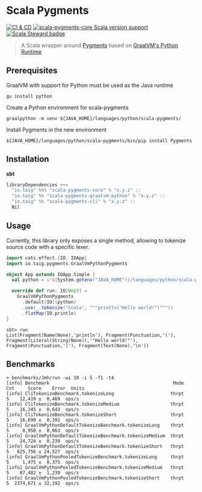 # Scala Pygments

[![CI & CD](https://github.com/taig/scala-pygments/actions/workflows/main.yml/badge.svg)](https://github.com/taig/scala-pygments/actions/workflows/main.yml)
[![scala-pygments-core Scala version support](https://index.scala-lang.org/taig/scala-pygments/scala-pygments-core/latest-by-scala-version.svg)](https://index.scala-lang.org/taig/scala-pygments/scala-pygments-core)
[![Scala Steward badge](https://img.shields.io/badge/Scala_Steward-helping-blue.svg?style=flat&logo=data:image/png;base64,iVBORw0KGgoAAAANSUhEUgAAAA4AAAAQCAMAAAARSr4IAAAAVFBMVEUAAACHjojlOy5NWlrKzcYRKjGFjIbp293YycuLa3pYY2LSqql4f3pCUFTgSjNodYRmcXUsPD/NTTbjRS+2jomhgnzNc223cGvZS0HaSD0XLjbaSjElhIr+AAAAAXRSTlMAQObYZgAAAHlJREFUCNdNyosOwyAIhWHAQS1Vt7a77/3fcxxdmv0xwmckutAR1nkm4ggbyEcg/wWmlGLDAA3oL50xi6fk5ffZ3E2E3QfZDCcCN2YtbEWZt+Drc6u6rlqv7Uk0LdKqqr5rk2UCRXOk0vmQKGfc94nOJyQjouF9H/wCc9gECEYfONoAAAAASUVORK5CYII=)](https://scala-steward.org)


> A Scala wrapper around [Pygments](https://github.com/pygments/pygments) based on [GraalVM's Python Runtime](https://www.graalvm.org/reference-manual/python/)

## Prerequisites

GraalVM with support for Python must be used as the Java runtime  

```
gu install python
```

Create a Python environment for scala-pygments

```
graalpython -m venv ${JAVA_HOME}/languages/python/scala-pygments/
```

Install Pygments in the new environment  

```
${JAVA_HOME}/languages/python/scala-pygments/bin/pip install Pygments
```

## Installation

**sbt**

```scala
libraryDependencies ++=
  "io.taig" %%% "scala-pygments-core" % "x.y.z" :: 
  "io.taig" %% "scala-pygments-graalvm-python" % "x.y.z" ::
  "io.taig" %% "scala-pygments-cli" % "x.y.z" ::
  Nil
```

## Usage

Currently, this library only exposes a single method, allowing to tokenize source code with a specific lexer.

```scala
import cats.effect.{IO, IOApp}
import io.taig.pygments.GraalVmPythonPygments

object App extends IOApp.Simple {
  val python = s"${System.getenv("JAVA_HOME")}/languages/python/scala-pygments/bin/python"

  override def run: IO[Unit] =
    GraalVmPythonPygments
      .default[IO](python)
      .use(_.tokenize("Scala", """println("Hello world!")"""))
      .flatMap(IO.println)
}
```

```
sbt> run
List(Fragment(Name(None),'println'), Fragment(Punctuation,'('), Fragment(Literal(String(None)),'"Hello world!"'), Fragment(Punctuation,')'), Fragment(Text(None),'\n'))
```

## Benchmarks

```shell
> benchmarks/Jmh/run -wi 10 -i 5 -f1 -t4
[info] Benchmark                                              Mode  Cnt     Score    Error  Units
[info] CliTokenizeBenchmark.tokenizeLong                     thrpt    5    12,419 ±  0,469  ops/s
[info] CliTokenizeBenchmark.tokenizeMedium                   thrpt    5    16,245 ±  0,643  ops/s
[info] CliTokenizeBenchmark.tokenizeShort                    thrpt    5    16,699 ±  0,391  ops/s
[info] GraalVmPythonDefaultTokenizeBenchmark.tokenizeLong    thrpt    5     0,958 ±  0,063  ops/s
[info] GraalVmPythonDefaultTokenizeBenchmark.tokenizeMedium  thrpt    5    24,724 ±  0,239  ops/s
[info] GraalVmPythonDefaultTokenizeBenchmark.tokenizeShort   thrpt    5   625,756 ± 24,527  ops/s
[info] GraalVmPythonPooledTokenizeBenchmark.tokenizeLong     thrpt    5     1,475 ±  0,375  ops/s
[info] GraalVmPythonPooledTokenizeBenchmark.tokenizeMedium   thrpt    5    87,482 ±  1,239  ops/s
[info] GraalVmPythonPooledTokenizeBenchmark.tokenizeShort    thrpt    5  2374,671 ± 32,192  ops/s
```
